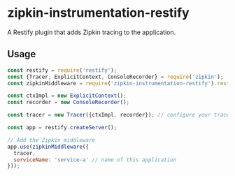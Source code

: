# zipkin-instrumentation-restify

A Restify plugin that adds Zipkin tracing to the application.

## Usage

```javascript
const restify = require('restify');
const {Tracer, ExplicitContext, ConsoleRecorder} = require('zipkin');
const zipkinMiddleware = require('zipkin-instrumentation-restify').restifyMiddleware;

const ctxImpl = new ExplicitContext();
const recorder = new ConsoleRecorder();

const tracer = new Tracer({ctxImpl, recorder}); // configure your tracer properly here

const app = restify.createServer();

// Add the Zipkin middleware
app.use(zipkinMiddleware({
  tracer,
  serviceName: 'service-a' // name of this application
}));
```
